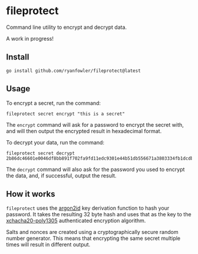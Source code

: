 # fileprotect

Command line utility to encrypt and decrypt data.

A work in progress!

## Install

```
go install github.com/ryanfowler/fileprotect@latest
```

## Usage

To encrypt a secret, run the command:

```
fileprotect secret encrypt "this is a secret"
```

The `encrypt` command will ask for a password to encrypt the secret with, and
will then output the encrypted result in hexadecimal format.

To decrypt your data, run the command:

```
fileprotect secret decrypt 2b86dc46601e0046df8bb891f702fa9fd11edc9301e44b51db556671a3803334fb1dcdbe52d256422546ffc6d378ad13696b8c99a4269d8a5aca611f1dd2cc
```

The `decrypt` command will also ask for the password you used to encrypt the
data, and, if successful, output the result.

## How it works

`fileprotect` uses the [argon2id](https://en.wikipedia.org/wiki/Argon2) key
derivation function to hash your password. It takes the resulting 32 byte hash
and uses that as the key to the [xchacha20-poly1305](https://en.wikipedia.org/wiki/ChaCha20-Poly1305)
authenticated encryption algorithm.

Salts and nonces are created using a cryptographically secure random number
generator. This means that encrypting the same secret multiple times will result
in different output.
